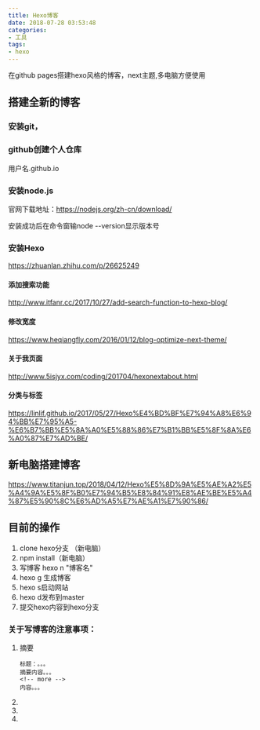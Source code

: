 ```yaml
---
title: Hexo博客
date: 2018-07-28 03:53:48
categories:
- 工具
tags:
- hexo
---
```

在github pages搭建hexo风格的博客，next主题,多电脑方便使用



<!-- more -->

## 搭建全新的博客
### 安装git，

### github创建个人仓库

用户名.github.io

### 安装node.js

官网下载地址：https://nodejs.org/zh-cn/download/

安装成功后在命令窗输node --version显示版本号

### 安装Hexo

https://zhuanlan.zhihu.com/p/26625249

#### 添加搜索功能

http://www.itfanr.cc/2017/10/27/add-search-function-to-hexo-blog/

#### 修改宽度

https://www.heqiangfly.com/2016/01/12/blog-optimize-next-theme/

#### 关于我页面

http://www.5isjyx.com/coding/201704/hexonextabout.html

#### 分类与标签

https://linlif.github.io/2017/05/27/Hexo%E4%BD%BF%E7%94%A8%E6%94%BB%E7%95%A5-%E6%B7%BB%E5%8A%A0%E5%88%86%E7%B1%BB%E5%8F%8A%E6%A0%87%E7%AD%BE/

## 新电脑搭建博客

https://www.titanjun.top/2018/04/12/Hexo%E5%8D%9A%E5%AE%A2%E5%A4%9A%E5%8F%B0%E7%94%B5%E8%84%91%E8%AE%BE%E5%A4%87%E5%90%8C%E6%AD%A5%E7%AE%A1%E7%90%86/

## 目前的操作

1. clone hexo分支 （新电脑）
2. npm install（新电脑）
3. 写博客 hexo n "博客名" 
4. hexo g 生成博客 
5. hexo s启动网站 
6. hexo d发布到master
7. 提交hexo内容到hexo分支

### 关于写博客的注意事项：

1. 摘要

   ```
   标题：。。。
   摘要内容。。。
   <!-- more -->
   内容。。。
   ```

    

2. 

3. 

4. 





